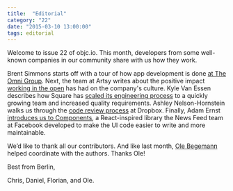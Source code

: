```yaml
---
title:  "Editorial"
category: "22"
date: "2015-03-10 13:00:00"
tags: editorial
---
```


Welcome to issue 22 of objc.io. This month, developers from some well-known companies in our community share with us how they work.

Brent Simmons starts off with a tour of how app development is done [at The Omni Group](/issues/22-scale/omni-group/). Next, the team at Artsy writes about the positive impact [working in the open](/issues/22-scale/artsy/) has had on the company's culture. Kyle Van Essen describes how Square has [scaled its engineering process](/issues/22-scale/square/) to a quickly growing team and increased quality requirements. Ashley Nelson-Hornstein walks us through the [code review process](/issues/22-scale/dropbox/) at Dropbox. Finally, Adam Ernst [introduces us to Components](/issues/22-scale/facebook/), a React-inspired library the News Feed team at Facebook developed to make the UI code easier to write and more maintainable.

We’d like to thank all our contributors. And like last month, [Ole Begemann](http://oleb.net) helped coordinate with the authors. Thanks Ole!

Best from Berlin,

Chris, Daniel, Florian, and Ole.
